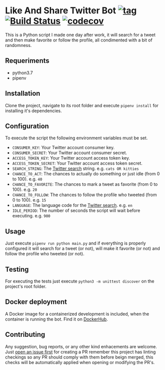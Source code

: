 # Like And Share Twitter Bot [![tag](https://img.shields.io/github/tag/namelivia/like-and-share-twitter-bot.svg)](https://github.com/namelivia/like-and-share-twitter-bot/releases) [![Build Status](https://travis-ci.com/namelivia/like-and-share-twitter-bot.svg?branch=master)](https://travis-ci.com/namelivia/like-and-share-twitter-bot) [![codecov](https://codecov.io/gh/namelivia/like-and-share-twitter-bot/branch/master/graph/badge.svg)](https://codecov.io/gh/namelivia/like-and-share-twitter-bot)

This is a Python script I made one day after work, it will search for a tweet and then make favorite or follow the profile, all condimented with a bit of randomness.

## Requeriments

* python3.7
* pipenv

## Installation

Clone the project, navigate to its root folder and execute `pipenv install` for installing it's dependencies.

## Configuration

To execute the script the following environment variables must be set.

* `CONSUMER_KEY`: Your Twitter account consumer key.
* `CONSUMER_SECRET`: Your Twitter account consumer secret.
* `ACCESS_TOKEN_KEY`: Your Twitter account access token key.
* `ACCESS_TOKEN_SECRET`: Your Twitter account access token secret.
* `SEARCH_STRING`: The [Twitter search](https://help.twitter.com/en/using-twitter/twitter-advanced-search) string. e.g. `cats OR kitties`
* `CHANCE_TO_ACT`: The chances to actually do something or just idle (from 0 to 100). e.g. `40`
* `CHANCE_TO_FAVORITE`: The chances to mark a tweet as favorite (from 0 to 100). e.g. `20`
* `CHANCE_TO_FOLLOW`: The chances to follow the profile who tweeted (from 0 to 100). e.g. `15`
* `LANGUAGE`: The language code for the [Twitter search](https://help.twitter.com/en/using-twitter/twitter-advanced-search). e.g. `en`
* `IDLE_PERIOD`: The number of seconds the script will wait before executing. e.g. `900`

## Usage

Just execute `pipenv run python main.py` and if everything is properly configured it will search for a tweet (or not), will make it favorite (or not) and follow the profile who tweeted (or not).

## Testing

For executing the tests just execute `python3 -m unittest discover` on the project's root folder.

## Docker deployment

A Docker image for a containerized development is included, when the container is running the bot. Find it on [DockerHub](https://hub.docker.com/r/namelivia/like-and-share-twitter-bot).

## Contributing
Any suggestion, bug reports, or any other kind enhacements are welcome. Just [open an issue first](https://github.com/namelivia/like-and-share-twitter-bot/issues/new) for creating a PR remember this project has linting checkings so any PR should comply with them before beign merged, this checks will be automatically applied when opening or modifying the PR's.

